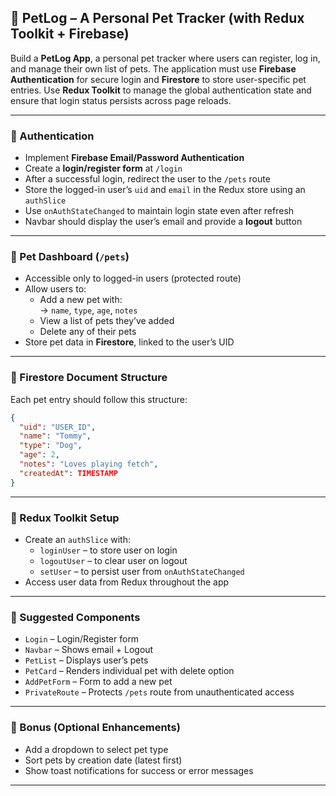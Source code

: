 ## 🐾 PetLog – A Personal Pet Tracker (with Redux Toolkit + Firebase)

Build a **PetLog App**, a personal pet tracker where users can register, log in, and manage their own list of pets. The application must use **Firebase Authentication** for secure login and **Firestore** to store user-specific pet entries. Use **Redux Toolkit** to manage the global authentication state and ensure that login status persists across page reloads.

---

### 🔐 Authentication
- Implement **Firebase Email/Password Authentication**
- Create a **login/register form** at `/login`
- After a successful login, redirect the user to the `/pets` route
- Store the logged-in user’s `uid` and `email` in the Redux store using an `authSlice`
- Use `onAuthStateChanged` to maintain login state even after refresh
- Navbar should display the user’s email and provide a **logout** button

---

### 🐶 Pet Dashboard (`/pets`)
- Accessible only to logged-in users (protected route)
- Allow users to:
  - Add a new pet with:  
    → `name`, `type`, `age`, `notes`  
  - View a list of pets they’ve added  
  - Delete any of their pets
- Store pet data in **Firestore**, linked to the user’s UID

---

### 📁 Firestore Document Structure
Each pet entry should follow this structure:

```json
{
  "uid": "USER_ID",
  "name": "Tommy",
  "type": "Dog",
  "age": 2,
  "notes": "Loves playing fetch",
  "createdAt": TIMESTAMP
}
```

---

### 🧠 Redux Toolkit Setup
- Create an `authSlice` with:
  - `loginUser` – to store user on login
  - `logoutUser` – to clear user on logout
  - `setUser` – to persist user from `onAuthStateChanged`
- Access user data from Redux throughout the app

---

### 🧩 Suggested Components
- `Login` – Login/Register form
- `Navbar` – Shows email + Logout
- `PetList` – Displays user’s pets
- `PetCard` – Renders individual pet with delete option
- `AddPetForm` – Form to add a new pet
- `PrivateRoute` – Protects `/pets` route from unauthenticated access

---

### 🧪 Bonus (Optional Enhancements)
- Add a dropdown to select pet type
- Sort pets by creation date (latest first)
- Show toast notifications for success or error messages

---
